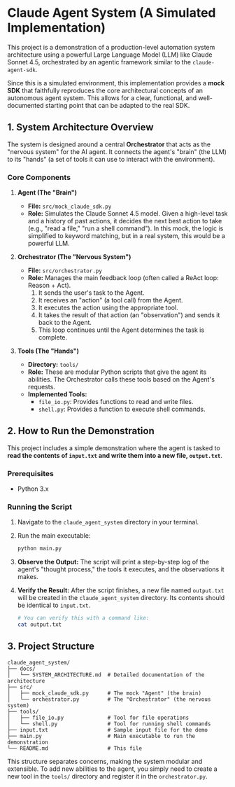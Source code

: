 # Claude Agent System (A Simulated Implementation)

This project is a demonstration of a production-level automation system architecture using a powerful Large Language Model (LLM) like Claude Sonnet 4.5, orchestrated by an agentic framework similar to the `claude-agent-sdk`.

Since this is a simulated environment, this implementation provides a **mock SDK** that faithfully reproduces the core architectural concepts of an autonomous agent system. This allows for a clear, functional, and well-documented starting point that can be adapted to the real SDK.

## 1. System Architecture Overview

The system is designed around a central **Orchestrator** that acts as the "nervous system" for the AI agent. It connects the agent's "brain" (the LLM) to its "hands" (a set of tools it can use to interact with the environment).

### Core Components

1.  **Agent (The "Brain")**
    -   **File:** `src/mock_claude_sdk.py`
    -   **Role:** Simulates the Claude Sonnet 4.5 model. Given a high-level task and a history of past actions, it decides the next best action to take (e.g., "read a file," "run a shell command"). In this mock, the logic is simplified to keyword matching, but in a real system, this would be a powerful LLM.

2.  **Orchestrator (The "Nervous System")**
    -   **File:** `src/orchestrator.py`
    -   **Role:** Manages the main feedback loop (often called a ReAct loop: Reason + Act).
        1.  It sends the user's task to the Agent.
        2.  It receives an "action" (a tool call) from the Agent.
        3.  It executes the action using the appropriate tool.
        4.  It takes the result of that action (an "observation") and sends it back to the Agent.
        5.  This loop continues until the Agent determines the task is complete.

3.  **Tools (The "Hands")**
    -   **Directory:** `tools/`
    -   **Role:** These are modular Python scripts that give the agent its abilities. The Orchestrator calls these tools based on the Agent's requests.
    -   **Implemented Tools:**
        -   `file_io.py`: Provides functions to read and write files.
        -   `shell.py`: Provides a function to execute shell commands.

## 2. How to Run the Demonstration

This project includes a simple demonstration where the agent is tasked to **read the contents of `input.txt` and write them into a new file, `output.txt`**.

### Prerequisites

- Python 3.x

### Running the Script

1.  Navigate to the `claude_agent_system` directory in your terminal.
2.  Run the main executable:
    ```bash
    python main.py
    ```
3.  **Observe the Output:** The script will print a step-by-step log of the agent's "thought process," the tools it executes, and the observations it makes.
4.  **Verify the Result:** After the script finishes, a new file named `output.txt` will be created in the `claude_agent_system` directory. Its contents should be identical to `input.txt`.

    ```bash
    # You can verify this with a command like:
    cat output.txt
    ```

## 3. Project Structure

```
claude_agent_system/
├── docs/
│   └── SYSTEM_ARCHITECTURE.md  # Detailed documentation of the architecture
├── src/
│   ├── mock_claude_sdk.py      # The mock "Agent" (the brain)
│   └── orchestrator.py         # The "Orchestrator" (the nervous system)
├── tools/
│   ├── file_io.py              # Tool for file operations
│   └── shell.py                # Tool for running shell commands
├── input.txt                   # Sample input file for the demo
├── main.py                     # Main executable to run the demonstration
└── README.md                   # This file
```

This structure separates concerns, making the system modular and extensible. To add new abilities to the agent, you simply need to create a new tool in the `tools/` directory and register it in the `orchestrator.py`.